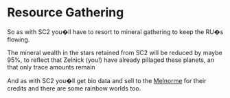 # Resource Gathering #

So as with SC2 you�ll have to resort to mineral gathering to keep the RU�s flowing.

The mineral wealth in the stars retained from SC2 will be reduced by maybe 95%, to reflect that Zelnick (you!) have already pillaged these planets, an that only trace amounts remain

And as with SC2 you�ll get bio data and sell to the [Melnorme](Melnorme.md) for their credits and there are some rainbow worlds too.